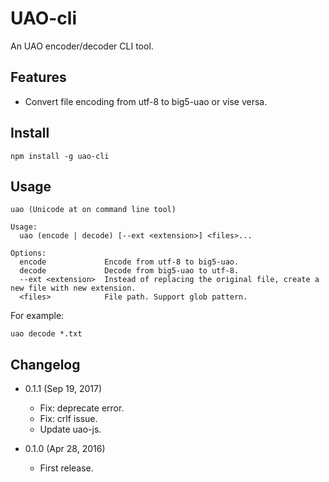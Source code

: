 UAO-cli
=======

An UAO encoder/decoder CLI tool.

Features
--------

* Convert file encoding from utf-8 to big5-uao or vise versa.

Install
-------

	npm install -g uao-cli
	
Usage
-----

	uao (Unicode at on command line tool)

	Usage:
	  uao (encode | decode) [--ext <extension>] <files>...
	  
	Options:
	  encode             Encode from utf-8 to big5-uao.
	  decode             Decode from big5-uao to utf-8.
	  --ext <extension>  Instead of replacing the original file, create a new file with new extension.
	  <files>            File path. Support glob pattern.
	
For example:

	uao decode *.txt
	
Changelog
---------

* 0.1.1 (Sep 19, 2017)

	- Fix: deprecate error.
	- Fix: crlf issue.
	- Update uao-js.

* 0.1.0 (Apr 28, 2016)

    - First release.

